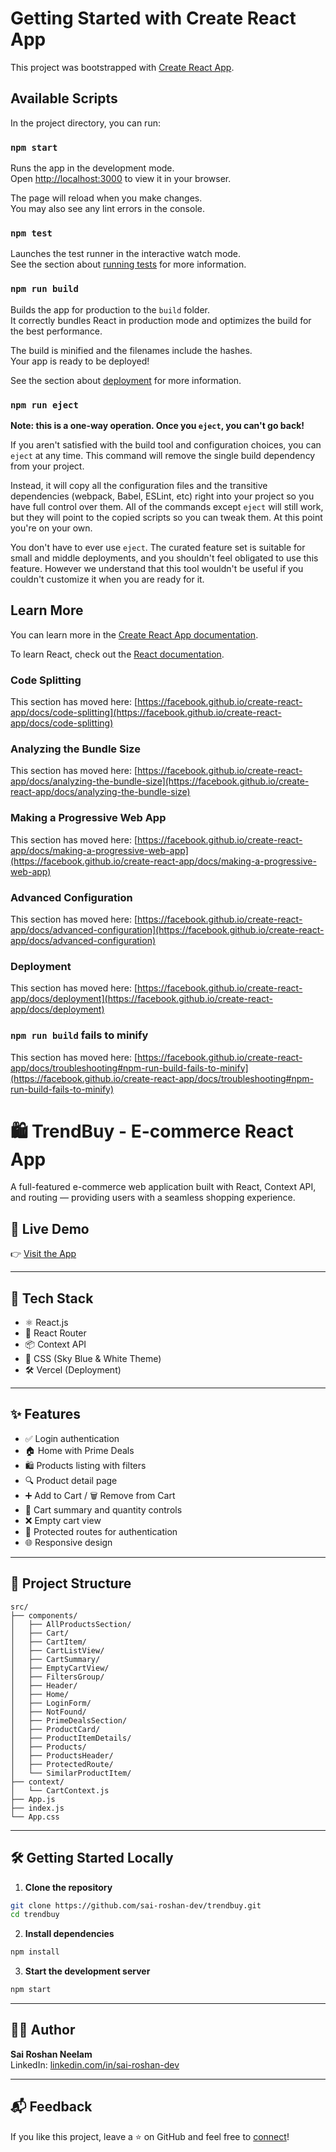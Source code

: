 # Getting Started with Create React App

This project was bootstrapped with [Create React App](https://github.com/facebook/create-react-app).

## Available Scripts

In the project directory, you can run:

### `npm start`

Runs the app in the development mode.\
Open [http://localhost:3000](http://localhost:3000) to view it in your browser.

The page will reload when you make changes.\
You may also see any lint errors in the console.

### `npm test`

Launches the test runner in the interactive watch mode.\
See the section about [running tests](https://facebook.github.io/create-react-app/docs/running-tests) for more information.

### `npm run build`

Builds the app for production to the `build` folder.\
It correctly bundles React in production mode and optimizes the build for the best performance.

The build is minified and the filenames include the hashes.\
Your app is ready to be deployed!

See the section about [deployment](https://facebook.github.io/create-react-app/docs/deployment) for more information.

### `npm run eject`

**Note: this is a one-way operation. Once you `eject`, you can't go back!**

If you aren't satisfied with the build tool and configuration choices, you can `eject` at any time. This command will remove the single build dependency from your project.

Instead, it will copy all the configuration files and the transitive dependencies (webpack, Babel, ESLint, etc) right into your project so you have full control over them. All of the commands except `eject` will still work, but they will point to the copied scripts so you can tweak them. At this point you're on your own.

You don't have to ever use `eject`. The curated feature set is suitable for small and middle deployments, and you shouldn't feel obligated to use this feature. However we understand that this tool wouldn't be useful if you couldn't customize it when you are ready for it.

## Learn More

You can learn more in the [Create React App documentation](https://facebook.github.io/create-react-app/docs/getting-started).

To learn React, check out the [React documentation](https://reactjs.org/).

### Code Splitting

This section has moved here: [https://facebook.github.io/create-react-app/docs/code-splitting](https://facebook.github.io/create-react-app/docs/code-splitting)

### Analyzing the Bundle Size

This section has moved here: [https://facebook.github.io/create-react-app/docs/analyzing-the-bundle-size](https://facebook.github.io/create-react-app/docs/analyzing-the-bundle-size)

### Making a Progressive Web App

This section has moved here: [https://facebook.github.io/create-react-app/docs/making-a-progressive-web-app](https://facebook.github.io/create-react-app/docs/making-a-progressive-web-app)

### Advanced Configuration

This section has moved here: [https://facebook.github.io/create-react-app/docs/advanced-configuration](https://facebook.github.io/create-react-app/docs/advanced-configuration)

### Deployment

This section has moved here: [https://facebook.github.io/create-react-app/docs/deployment](https://facebook.github.io/create-react-app/docs/deployment)

### `npm run build` fails to minify

This section has moved here: [https://facebook.github.io/create-react-app/docs/troubleshooting#npm-run-build-fails-to-minify](https://facebook.github.io/create-react-app/docs/troubleshooting#npm-run-build-fails-to-minify)

# 🛍️ TrendBuy - E-commerce React App

A full-featured e-commerce web application built with React, Context API, and routing — providing users with a seamless shopping experience.

## 🔗 Live Demo

👉 [Visit the App](https://sr-ecom-trendbuy-app.vercel.app/)

---

## 🚀 Tech Stack

- ⚛️ React.js  
- 🎯 React Router  
- 📦 Context API  
- 💅 CSS (Sky Blue & White Theme)  
- 🛠️ Vercel (Deployment)  

---

## ✨ Features

- ✅ Login authentication  
- 🏠 Home with Prime Deals  
- 🛍️ Products listing with filters  
- 🔍 Product detail page  
- ➕ Add to Cart / 🗑️ Remove from Cart  
- 🛒 Cart summary and quantity controls  
- ❌ Empty cart view  
- 🔐 Protected routes for authentication  
- 🌐 Responsive design  

---

## 📁 Project Structure

```
src/
├── components/
│   ├── AllProductsSection/
│   ├── Cart/
│   ├── CartItem/
│   ├── CartListView/
│   ├── CartSummary/
│   ├── EmptyCartView/
│   ├── FiltersGroup/
│   ├── Header/
│   ├── Home/
│   ├── LoginForm/
│   ├── NotFound/
│   ├── PrimeDealsSection/
│   ├── ProductCard/
│   ├── ProductItemDetails/
│   ├── Products/
│   ├── ProductsHeader/
│   ├── ProtectedRoute/
│   └── SimilarProductItem/
├── context/
│   └── CartContext.js
├── App.js
├── index.js
└── App.css
```

---

## 🛠️ Getting Started Locally

1. **Clone the repository**

```bash
git clone https://github.com/sai-roshan-dev/trendbuy.git
cd trendbuy
```

2. **Install dependencies**

```bash
npm install
```

3. **Start the development server**

```bash
npm start
```

---

## 👨‍💻 Author

**Sai Roshan Neelam**  
LinkedIn: [linkedin.com/in/sai-roshan-dev](https://linkedin.com/in/sai-roshan-dev)

---

## 📬 Feedback

If you like this project, leave a ⭐ on GitHub and feel free to [connect](https://linkedin.com/in/sai-roshan-dev)!
